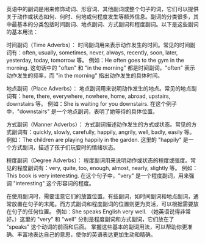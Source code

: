 英语中的副词是用来修饰动词、形容词、其他副词或整个句子的词，它们可以提供关于动作或状态如何、何时、何地或何程度发生等额外信息。副词的分类很多，其中最基本的分类包括时间副词、地点副词、方式副词和程度副词。以下是这些副词的基本用法：

时间副词（Time Adverbs）： 时间副词用来表示动作发生的时间。常见的时间副词有：often, usually, sometimes, never, always, recently, soon, later, yesterday, today, tomorrow 等。
例如：He often goes to the gym in the morning.
这句话中的 "often" 和 "in the morning" 都是时间副词，"often" 表示动作发生的频率，而 "in the morning" 指出动作发生的具体时间。

地点副词（Place Adverbs）： 地点副词用来说明动作发生的地点。常见的地点副词有：here, there, everywhere, nowhere, home, abroad, upstairs, downstairs 等。
例如：She is waiting for you downstairs.
在这个例子中，"downstairs" 是一个地点副词，表明了她等待的具体位置。

方式副词（Manner Adverbs）： 方式副词描述动作发生的方式或状态。常见的方式副词有：quickly, slowly, carefully, happily, angrily, well, badly, easily 等。
例如：The children are playing happily in the garden.
这里的 "happily" 是一个方式副词，描述了孩子们玩耍时的情绪状态。

程度副词（Degree Adverbs）： 程度副词用来说明动作或状态的程度或强度。常见的程度副词有：very, quite, too, enough, almost, nearly, slightly 等。
例如：This book is very interesting.
在这个句子中，"very" 是一个程度副词，用来强调 "interesting" 这个形容词的程度。

在使用副词时，需要注意它们的放置位置。有些副词，如时间副词和地点副词，通常放置在句子的末尾。而方式副词和程度副词的位置则更为灵活，可以根据需要放在句子的任何位置。
例如：She speaks English very well. （她英语说得非常好。）这里的 "very" 和 "well" 分别是程度副词和方式副词，它们放在了 "speaks" 这个动词的前面和后面。
掌握这些基本的副词用法，可以帮助你更准确、丰富地表达自己的意思，使你的英语表达更加生动和精确。